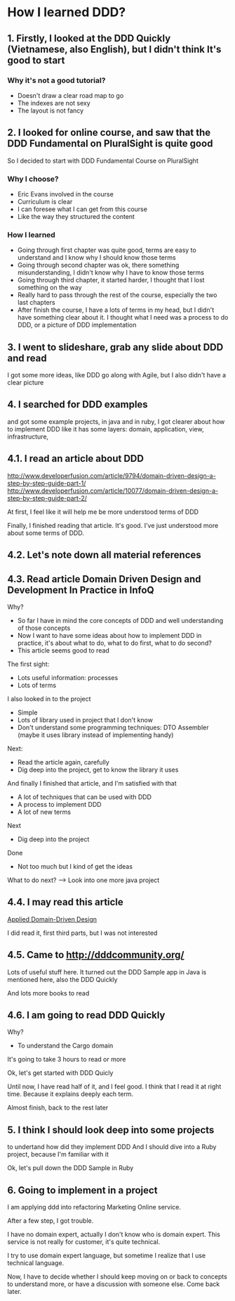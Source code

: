 # How I learned DDD?

## 1. Firstly, I looked at the DDD Quickly (Vietnamese, also English), but I didn't think It's good to start

### Why it's not a good tutorial?
+ Doesn't draw a clear road map to go
+ The indexes are not sexy
+ The layout is not fancy

## 2. I looked for online course, and saw that the DDD Fundamental on PluralSight is quite good
So I decided to start with DDD Fundamental Course on PluralSight

### Why I choose?
+ Eric Evans involved in the course
+ Curriculum is clear
+ I can foresee what I can get from this course
+ Like the way they structured the content

### How I learned
+ Going through first chapter was quite good, terms are easy to understand and I know why I should know those terms
+ Going through second chapter was ok, there something misunderstanding, I didn't know why I have to know those terms
+ Going through third chapter, it started harder, I thought that I lost something on the way
+ Really hard to pass through the rest of the course, especially the two last chapters
+ After finish the course, I have a lots of terms in my head, but I didn't have something clear about it. I thought what I need was a process to do DDD, or a picture of DDD implementation

## 3. I went to slideshare, grab any slide about DDD and read
I got some more ideas, like DDD go along with Agile, but I also didn't have a clear picture

## 4. I searched for DDD examples
and got some example projects, in java and in ruby, I got clearer about how to implement DDD like it has some layers: domain, application, view, infrastructure,

## 4.1. I read an article about DDD
http://www.developerfusion.com/article/9794/domain-driven-design-a-step-by-step-guide-part-1/
http://www.developerfusion.com/article/10077/domain-driven-design-a-step-by-step-guide-part-2/

At first, I feel like it will help me be more understood terms of DDD

Finally, I finished reading that article. It's good. I've just understood more about some terms of DDD.

## 4.2. Let's note down all material references

## 4.3. Read article Domain Driven Design and Development In Practice in InfoQ
Why?
+ So far I have in mind the core concepts of DDD and well understanding of those concepts
+ Now I want to have some ideas about how to implement DDD in practice, it's about what to do, what to do first, what to do second?
+ This article seems good to read

The first sight:
+ Lots useful information: processes
+ Lots of terms

I also looked in to the project
+ Simple
+ Lots of library used in project that I don't know
+ Don't understand some programming techniques: DTO Assembler (maybe it uses library instead of implementing handy)

Next:
+ Read the article again, carefully
+ Dig deep into the project, get to know the library it uses

And finally I finished that article, and I'm satisfied with that
+ A lot of techniques that can be used with DDD
+ A process to implement DDD
+ A lot of new terms


Next
+ Dig deep into the project

Done
+ Not too much but I kind of get the ideas

What to do next?
--> Look into one more java project

##  4.4. I may read this article
[Applied Domain-Driven Design](http://www.zankavtaskin.com/2013/09/applied-domain-driven-design-ddd-part-1.html)

I did read it, first third parts, but I was not interested

## 4.5. Came to http://dddcommunity.org/
Lots of useful stuff here.
It turned out the DDD Sample app in Java is mentioned here, also the DDD Quickly

And lots more books to read

## 4.6. I am going to read DDD Quickly
Why?
+ To understand the Cargo domain

It's going to take 3 hours to read or more

Ok, let's get started with DDD Quicly

Until now, I have read half of it, and I feel good. I think that I read it at right time. Because it explains deeply each term.

Almost finish, back to the rest later

## 5. I think I should look deep into some projects
to undertand how did they implement DDD
And I should dive into a Ruby project, because I'm familiar with it

Ok, let's pull down the DDD Sample in Ruby


## 6. Going to implement in a project

I am applying ddd into refactoring Marketing Online service.

After a few step, I got trouble.

I have no domain expert, actually I don't know who is domain expert. This service is not really for customer, it's quite technical.

I try to use domain expert language, but sometime I realize that I use technical language.

Now, I have to decide whether I should keep moving on or back to concepts to understand more, or have a discussion with someone else. Come back later.
